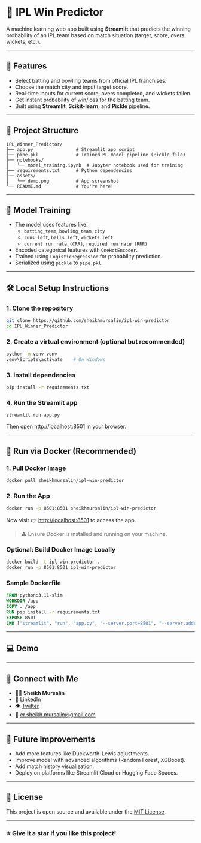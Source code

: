 # 🏏 IPL Win Predictor

A machine learning web app built using **Streamlit** that predicts the winning probability of an IPL team based on match situation (target, score, overs, wickets, etc.).

---

## 🚀 Features

- Select batting and bowling teams from official IPL franchises.
- Choose the match city and input target score.
- Real-time inputs for current score, overs completed, and wickets fallen.
- Get instant probability of win/loss for the batting team.
- Built using **Streamlit**, **Scikit-learn**, and **Pickle** pipeline.

---

## 📁 Project Structure

```
IPL_Winner_Predictor/
├── app.py                # Streamlit app script
├── pipe.pkl              # Trained ML model pipeline (Pickle file)
├── notebooks/
│   └── model_training.ipynb  # Jupyter notebook used for training
├── requirements.txt      # Python dependencies
├── assets/
│   └── demo.png          # App screenshot
└── README.md             # You're here!
```

---

## 🧠 Model Training

- The model uses features like:
  - `batting_team`, `bowling_team`, `city`
  - `runs_left`, `balls_left`, `wickets_left`
  - `current run rate (CRR)`, `required run rate (RRR)`
- Encoded categorical features with `OneHotEncoder`.
- Trained using `LogisticRegression` for probability prediction.
- Serialized using `pickle` to `pipe.pkl`.

---

## 🛠️ Local Setup Instructions

### 1. Clone the repository

```bash
git clone https://github.com/sheikhmursalin/ipl-win-predictor
cd IPL_Winner_Predictor
```

### 2. Create a virtual environment (optional but recommended)

```bash
python -m venv venv
venv\Scripts\activate    # On Windows
```

### 3. Install dependencies

```bash
pip install -r requirements.txt
```

### 4. Run the Streamlit app

```bash
streamlit run app.py
```

Then open [http://localhost:8501](http://localhost:8501) in your browser.

---

## 💪 Run via Docker (Recommended)

### 1. Pull Docker Image

```bash
docker pull sheikhmursalin/ipl-win-predictor
```

### 2. Run the App

```bash
docker run -p 8501:8501 sheikhmursalin/ipl-win-predictor
```

Now visit 👉 [http://localhost:8501](http://localhost:8501) to access the app.

> ⚠️ Ensure Docker is installed and running on your machine.

### Optional: Build Docker Image Locally

```bash
docker build -t ipl-win-predictor .
docker run -p 8501:8501 ipl-win-predictor
```

### Sample Dockerfile

```dockerfile
FROM python:3.11-slim
WORKDIR /app
COPY . /app
RUN pip install -r requirements.txt
EXPOSE 8501
CMD ["streamlit", "run", "app.py", "--server.port=8501", "--server.address=0.0.0.0"]
```

---

## 💻 Demo



---

## 📨 Connect with Me

- 🧑‍💻 **Sheikh Mursalin**
- 🔗 [LinkedIn](https://www.linkedin.com/in/sheikh-mursalin-bb4bb9227/)
- 👁️ [Twitter](https://x.com/Sheikh_Mursu)
- 📧 [er.sheikh.mursalin@gmail.com](mailto\:er.sheikh.mursalin@gmail.com)

---

## 📌 Future Improvements

- Add more features like Duckworth-Lewis adjustments.
- Improve model with advanced algorithms (Random Forest, XGBoost).
- Add match history visualization.
- Deploy on platforms like Streamlit Cloud or Hugging Face Spaces.

---

## 📝 License

This project is open source and available under the [MIT License](LICENSE).

---

### ⭐️ Give it a star if you like this project!

